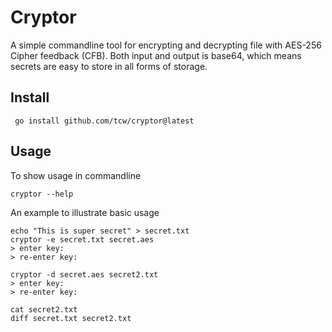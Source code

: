 # Cryptor

A simple commandline tool for encrypting and decrypting file with AES-256 Cipher feedback (CFB).
Both input and output is base64, which means secrets are easy to store in all forms of storage.

## Install

```shell
 go install github.com/tcw/cryptor@latest
```

## Usage

To show usage in commandline
```shell
cryptor --help
```

An example to illustrate basic usage
```shell
echo "This is super secret" > secret.txt
cryptor -e secret.txt secret.aes
> enter key:
> re-enter key:

cryptor -d secret.aes secret2.txt
> enter key:
> re-enter key:

cat secret2.txt
diff secret.txt secret2.txt
```